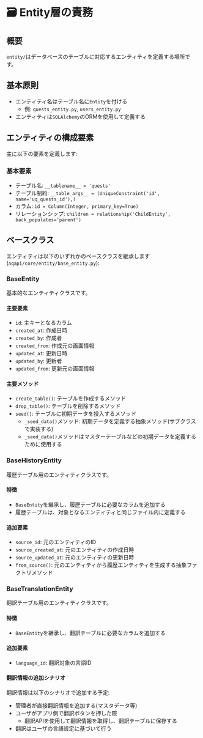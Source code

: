 # 🗃️ Entity層の責務

## 概要
`entity/`はデータベースのテーブルに対応するエンティティを定義する場所です。

## 基本原則
- エンティティ名はテーブル名に`Entity`を付ける
  - 例: `quests_entity.py`, `users_entity.py`
- エンティティは`SQLAlchemy`のORMを使用して定義する

## エンティティの構成要素
主に以下の要素を定義します:

### 基本要素
- テーブル名: `__tablename__ = 'quests'`
- テーブル制約: `__table_args__ = (UniqueConstraint('id', name='uq_quests_id'),)`
- カラム: `id = Column(Integer, primary_key=True)`
- リレーションシップ: `children = relationship('ChildEntity', back_populates='parent')`

## ベースクラス
エンティティは以下のいずれかのベースクラスを継承します(`aqapi/core/entity/base_entity.py`):

### BaseEntity
基本的なエンティティクラスです。

#### 主要要素
- `id`: 主キーとなるカラム
- `created_at`: 作成日時
- `created_by`: 作成者
- `created_from`: 作成元の画面情報
- `updated_at`: 更新日時
- `updated_by`: 更新者
- `updated_from`: 更新元の画面情報

#### 主要メソッド
- `create_table()`: テーブルを作成するメソッド
- `drop_table()`: テーブルを削除するメソッド
- `seed()`: テーブルに初期データを投入するメソッド
  - `_seed_data()`メソッド: 初期データを定義する抽象メソッド(サブクラスで実装する)
  - `_seed_data()`メソッドはマスターテーブルなどの初期データを定義するために使用する

### BaseHistoryEntity
履歴テーブル用のエンティティクラスです。

#### 特徴
- `BaseEntity`を継承し、履歴テーブルに必要なカラムを追加する
- 履歴テーブルは、対象となるエンティティと同じファイル内に定義する

#### 追加要素
- `source_id`: 元のエンティティのID
- `source_created_at`: 元のエンティティの作成日時
- `source_updated_at`: 元のエンティティの更新日時
- `from_source()`: 元のエンティティから履歴エンティティを生成する抽象ファクトリメソッド

### BaseTranslationEntity
翻訳テーブル用のエンティティクラスです。

#### 特徴
- `BaseEntity`を継承し、翻訳テーブルに必要なカラムを追加する

#### 追加要素
- `language_id`: 翻訳対象の言語ID

#### 翻訳情報の追加シナリオ
翻訳情報は以下のシナリオで追加する予定:
- 管理者が直接翻訳情報を追加する(マスタデータ等)
- ユーザがアプリ側で翻訳ボタンを押した際
  - 翻訳APIを使用して翻訳情報を取得し、翻訳テーブルに保存する
- 翻訳はユーザの言語設定に基づいて行う